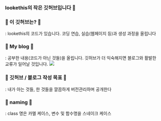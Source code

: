### lookethis의 작은 깃허브입니다 👋

### 🌱 이 깃허브는? 🌱
: lookethis의 코드가 있습니다. 코딩 연습, 실습(웹페이지 등)과 생성 과정을 올립니다

### 🐇 My blog 🐇 
: 공부한 내용(코드가 아닌 것들)을 올립니다. 깃허브가 더 익숙해지면 블로그와 활발한 교류가 일어날 것입니다.
<a href="https://velog.io/@ibosio"><img src="https://img.shields.io/badge/Velog-3DDC84?style=flat-square&logo=Blogger&logoColor=white"/></a>

### 🐇 깃허브 / 블로그 작성 목표 🐇
: 내가 아는 것들, 한 것들을 깔끔하게 버전관리하며 공개한다

### 🐇 naming 🐇
: class 명은 카멜 케이스, 변수 및 함수명을 스네이크 케이스

<!--
**lookethis/lookethis** is a ✨ _special_ ✨ repository because its `README.md` (this file) appears on your GitHub profile.

Here are some ideas to get you started:
☘️🍀🍁🐔👻🐇
- 🔭 I’m currently working on ...
- 🌱 I’m currently learning ...
- 👯 I’m looking to collaborate on ...
- 🤔 I’m looking for help with ...
- 💬 Ask me about ...
- 📫 How to reach me: ...
- 😄 Pronouns: ...
- ⚡ Fun fact: ...
-->
